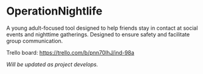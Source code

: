 OperationNightlife
==================

A young adult-focused tool designed to help friends stay in contact at social events and nighttime gatherings. Designed to ensure safety and facilitate group communication.

Trello board: https://trello.com/b/pnn70lhJ/ind-98a

*Will be updated as project develops.*
